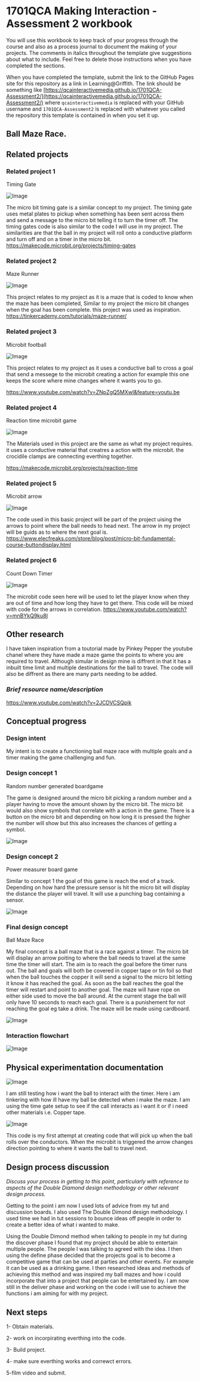# 1701QCA Making Interaction - Assessment 2 workbook

You will use this workbook to keep track of your progress through the course and also as a process journal to document the making of your projects. The comments in italics throughout the template give suggestions about what to include. Feel free to delete those instructions when you have completed the sections.

When you have completed the template, submit the link to the GitHub Pages site for this repository as a link in Learning@Griffith. The link should be something like [https://qcainteractivemedia.github.io/1701QCA-Assessment2/](https://qcainteractivemedia.github.io/1701QCA-Assessment2/) where `qcainteractivemedia` is replaced with your GitHub username and `1701QCA-Assessment2` is replaced with whatever you called the repository this template is contained in when you set it up.

## Ball Maze Race. ##

## Related projects ##

### Related project 1 ###
Timing Gate

![Image](a1.JPG)

The micro bit timing gate is a similar concept to my project. The timing gate uses metal plates to pickup when something has been sent across them  and send a message to the micro bit telling it to turn the timer off.  The timing gates code is also similar to the code I will use in my project. The similarities are that the ball in my project will roll onto a conductive platform and turn off and on a timer in the micro bit.
https://makecode.microbit.org/projects/timing-gates

### Related project 2 ###
 Maze Runner
 
 ![Image](a2.JPG)
 
This project relates to my project as it is a maze that is coded to know when the maze has been completed, Similar to my project the micro bit changes when the goal has been complete. this project was used as inspiration.  
https://tinkercademy.com/tutorials/maze-runner/

### Related project 3 ###
Microbit football

![Image](a3.JPG)

This project relates to my project as it uses a conductive ball to cross a goal that send a messege to the microbit creating a action for example this one keeps the score where mine changes where it wants you to go. 

https://www.youtube.com/watch?v=ZNpZgQ5MXwI&feature=youtu.be
### Related project 4 ###
Reaction time microbit game

![Image](a4.JPG)

The Materials used in this project are the same as what my project requires. it uses a conductive material that creatres a action with the microbit. the crocidile clamps are connecting everthing together. 

https://makecode.microbit.org/projects/reaction-time

### Related project 5 ###
Microbit arrow

![Image](a5.JPG)

The code used in this basic project will be part of the project uising the arrows to point where the ball needs to head next. The arrow in my project will be guids as to where the next goal is. 
https://www.elecfreaks.com/store/blog/post/micro-bit-fundamental-course-buttondisplay.html

### Related project 6 ###
Count Down Timer

![Image](a6.JPG)

The microbit code seen here will be used to let the player know when they are out of time and how long they have to get there. This code will be mixed with code for the arrows in correlation. 
https://www.youtube.com/watch?v=mnBYkQ9ku8I






## Other research ##
I have taken inspiration from a toutorial made by Pinkey Pepper the youtube chanel where they have made a maze game the points to where you are required to travel. Although simular in design mine is diffrent in that it has a inbuilt time limit and multiple destinations for the ball to travel. The code will also be diffrent as there are many parts needing to  be added.

### *Brief resource name/description* ###

https://www.youtube.com/watch?v=2JCDVCSQpik

## Conceptual progress ##

### Design intent ###
My intent is to create a functioning ball maze race with multiple goals and a timer making the game challlenging and fun. 

### Design concept 1 ###

Random number generated boardgame

The game is designed around the micro bit picking a random number and a player having to move the amount shown by the micro bit.  The micro bit would also show symbols that correlate with a action in the game.  There is a button on the micro bit and depending on how long it is pressed the higher the number will show but this also increases the chances of getting a symbol. 

![Image](a7.JPG)

### Design concept 2 ###
Power measurer board game

Similar to concept 1 the goal of this game is reach the end of a track. Depending on how hard the pressure sensor is hit the micro bit will display the distance the player will travel.  It will use a punching bag containing a sensor.

![Image](a8.JPG)

### Final design concept ###
Ball Maze Race

My final concept is a ball maze that is a race against a timer.  The micro bit will display an arrow poiting to where the ball needs to travel at the same time the timer will start.  The aim is to reach the goal before the timer runs out.  The ball and goals will both be covered in copper tape or tin foil so that when the ball touches the copper it will send a signal to the micro bit letting it know it has reached the goal. As soon as the ball reaches the goal the timer will restart and point to another goal.  The maze will have rope on either side used to move the ball around. At the current stage the ball will only have 10 seconds to reach each goal. There is a punishement for not reaching the goal eg take a drink. The maze will be made using cardboard. 

![Image](a9.JPG)

### Interaction flowchart ###


![Image](a10.JPG)

## Physical experimentation documentation ##


![Image](a11.JPG)

I am still testing how i want the ball to interact with the timer. Here i am tinkering with how ill have my ball be detected when i make the maze. I am using the time gate setup to see if the call interacts as i want it or if i need other materials i.e. Copper tape.  

![Image](a12.JPG)

This code is my first attempt at creating code that will pick up when the ball rolls over the conductors. When the microbit is triggered the arrow changes direction pointing to where it wants the ball to travel next. 

## Design process discussion ##
*Discuss your process in getting to this point, particularly with reference to aspects of the Double Diamond design methodology or other relevant design process.*

Getting to the point i am now I used lots of advice from my tut and discussion boards. I also used The Double Dimond design methodology.
I used time we had in tut sessions to bounce ideas off people in order to create a better idea of what i wanted to make. 

Using the Double Dimond method when talking to people in my tut  during the discover phase I found that my project should be able to entertain multiple people. The people I was talking to agreed with the idea. I then using the define phase decided that the  projects goal is to become a competitive game that can be used at parties and other events. For example it can be used as a drinking game.
I then researched ideas and methods of achieving this method and was inspired my ball mazes and how i could incorporate that into a project that people can be entertained by.  I am now still in the deliver phase and working on the code i will use to achieve the functions i am aiming for with my project.

## Next steps ##
1- Obtain materials.

2- work on incorpirating everthing into the code.

3- Build project.

4- make sure everthing works and correwct errors.

5-film video and submit.
